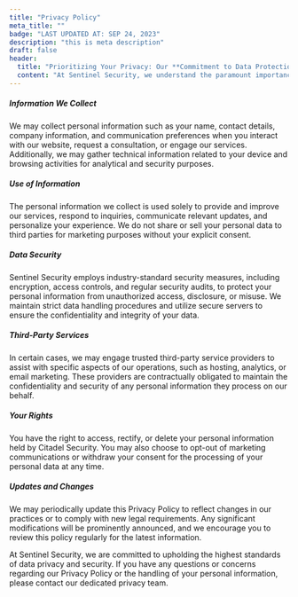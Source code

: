 ```yaml
---
title: "Privacy Policy"
meta_title: ""
badge: "LAST UPDATED AT: SEP 24, 2023"
description: "this is meta description"
draft: false
header:
  title: "Prioritizing Your Privacy: Our **Commitment to Data Protection**"
  content: "At Sentinel Security, we understand the paramount importance of safeguarding the privacy and personal information of our clients, partners, and website visitors."
---
```


##### Information We Collect

We may collect personal information such as your name, contact details, company information, and communication preferences when you interact with our website, request a consultation, or engage our services. Additionally, we may gather technical information related to your device and browsing activities for analytical and security purposes.

##### Use of Information

The personal information we collect is used solely to provide and improve our services, respond to inquiries, communicate relevant updates, and personalize your experience. We do not share or sell your personal data to third parties for marketing purposes without your explicit consent.

##### Data Security

Sentinel Security employs industry-standard security measures, including encryption, access controls, and regular security audits, to protect your personal information from unauthorized access, disclosure, or misuse. We maintain strict data handling procedures and utilize secure servers to ensure the confidentiality and integrity of your data.

##### Third-Party Services

In certain cases, we may engage trusted third-party service providers to assist with specific aspects of our operations, such as hosting, analytics, or email marketing. These providers are contractually obligated to maintain the confidentiality and security of any personal information they process on our behalf.

##### Your Rights

You have the right to access, rectify, or delete your personal information held by Citadel Security. You may also choose to opt-out of marketing communications or withdraw your consent for the processing of your personal data at any time.

##### Updates and Changes

We may periodically update this Privacy Policy to reflect changes in our practices or to comply with new legal requirements. Any significant modifications will be prominently announced, and we encourage you to review this policy regularly for the latest information.

At Sentinel Security, we are committed to upholding the highest standards of data privacy and security. If you have any questions or concerns regarding our Privacy Policy or the handling of your personal information, please contact our dedicated privacy team.
